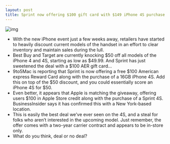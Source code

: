 ```yaml
---
layout: post
title: Sprint now offering $100 gift card with $149 iPhone 4S purchase
---
```

![img](http://media.idownloadblog.com/wp-content/uploads/2012/08/Sprint-150-iPhone-4S.png)
* With the new iPhone event just a few weeks away, retailers have started to heavily discount current models of the handset in an effort to clear inventory and maintain sales during the lull.
* Best Buy and Target are currently knocking $50 off all models of the iPhone 4 and 4S, starting as low as $49.99. And Sprint has just sweetened the deal with a $100 AER gift card…
* 9to5Mac is reporting that Sprint is now offering a free $100 American express Reward Card along with the purchase of a 16GB iPhone 4S. Add this on top of the $50 discount, and you could essentially score an iPhone 4S for $50.
* Even better, it appears that Apple is matching the giveaway, offering users $100 in Apple Store credit along with the purchase of a Sprint 4S. BusinessInsider says it has confirmed this with a New York-based location.
* This is easily the best deal we’ve ever seen on the 4S, and a steal for folks who aren’t interested in the upcoming model. Just remember, the offer comes with a two-year carrier contract and appears to be in-store only.
* What do you think, deal or no deal?

